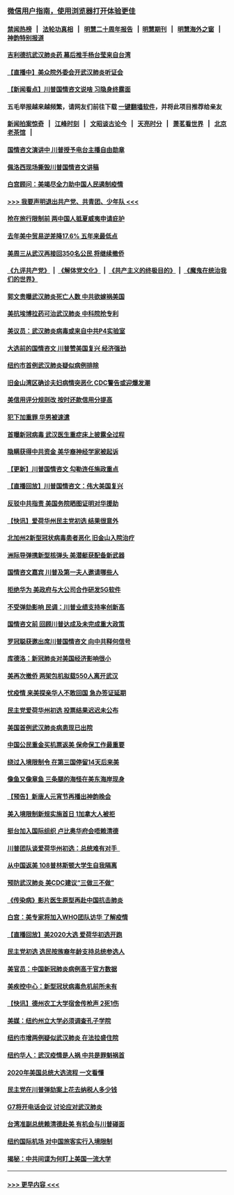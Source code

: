 ### [微信用户指南，使用浏览器打开体验更佳](https://github.com/gfw-breaker/banned-news1/blob/master/indexes/wechat-guide.md?t=0)
#### [禁闻热榜](热点新闻.md?t=0)  &nbsp;&nbsp;|&nbsp;&nbsp; [法轮功真相](https://github.com/gfw-breaker/truth/blob/master/README.md?t=0) &nbsp;&nbsp;|&nbsp;&nbsp; [明慧二十周年报告](https://github.com/gfw-breaker/mh-reports/blob/master/README.md?t=0) &nbsp;&nbsp;|&nbsp;&nbsp;[明慧期刊](https://github.com/gfw-breaker/mh-qikan) &nbsp;&nbsp;|&nbsp;&nbsp; [明慧海外之窗](https://github.com/gfw-breaker/mh-news/blob/master/README.md?t=0) &nbsp;&nbsp;|&nbsp;&nbsp; [神韵特别报道](https://github.com/gfw-breaker/mh-news/blob/master/shenyun.md?t=0)
#### [吉利德抗武汉肺炎药 幕后推手杨台莹来自台湾](../pages/nsc412/n11847064.md?t=02060433) 
#### [【直播中】美众院外委会开武汉肺炎听证会](../pages/nsc412/n11846727.md?t=02060433) 
#### [【新闻看点】川普国情咨文说啥 习隐身终露面](../pages/nsc412/n11847016.md?t=02060433) 
#### 五毛举报越来越频繁，请网友们前往下载 [一键翻墙软件](https://github.com/gfw-breaker/ssr-accounts)，并将此项目推荐给亲友
#### [新闻拍案惊奇](https://github.com/gfw-breaker/banned-news1/blob/master/pages/link4.md) &nbsp;&nbsp;|&nbsp;&nbsp; [江峰时刻](https://github.com/gfw-breaker/banned-news1/blob/master/pages/link4.md) &nbsp;&nbsp;|&nbsp;&nbsp; [文昭谈古论今](https://github.com/gfw-breaker/banned-news1/blob/master/pages/link4.md) &nbsp;&nbsp;|&nbsp;&nbsp; [天亮时分](https://github.com/gfw-breaker/banned-news1/blob/master/pages/link4.md) &nbsp;&nbsp;|&nbsp;&nbsp; [萧茗看世界](https://github.com/gfw-breaker/banned-news1/blob/master/pages/link4.md) &nbsp;&nbsp;|&nbsp;&nbsp; [北京老茶馆](https://github.com/gfw-breaker/banned-news1/blob/master/pages/link4.md) &nbsp;&nbsp;|&nbsp;&nbsp; 
#### [国情咨文演讲中 川普授予电台主播自由勋章](../pages/nsc412/n11846815.md?t=02060433) 
#### [佩洛西现场撕毁川普国情咨文讲稿](../pages/nsc412/n11846724.md?t=02060433) 
#### [白宫顾问：美竭尽全力助中国人民遏制疫情](../pages/nsc412/n11846756.md?t=02060433) 
#### [>>> 我要声明退出共产党、共青团、少年队 <<<](https://github.com/begood0513/goodnews/blob/master/quit/letter.md) 
#### [抢在旅行限制前 两中国人抵夏威夷申请庇护](../pages/nsc412/n11846866.md?t=02060433) 
#### [去年美中贸易逆差降17.6% 五年来最低点](../pages/nsc412/n11846755.md?t=02060433) 
#### [美周三从武汉再接回350名公民 将继续撤侨](../pages/nsc412/n11846705.md?t=02060433) 
#### [《九评共产党》](https://github.com/begood0513/9ping.md/blob/master/README.md) &nbsp;|&nbsp; [《解体党文化》](../../../../jtdwh.md/blob/master/README.md)  &nbsp;|&nbsp; [《共产主义的终极目的》](../../../../gczydzjmd.md/blob/master/README.md) &nbsp;|&nbsp; [《魔鬼在统治我们的世界》](../../../../mgztzwmdsj.md/blob/master/README.md) 
#### [郭文贵曝武汉肺炎死亡人数 中共欲嫁祸美国](../pages/nsc412/n11846240.md?t=02060433) 
#### [美抗埃博拉药可治武汉肺炎 中科院抢专利](../pages/nsc412/n11846409.md?t=02060433) 
#### [美议员：武汉肺炎病毒或来自中共P4实验室](../pages/nsc412/n11846043.md?t=02060433) 
#### [大选前的国情咨文 川普赞美国复兴 经济强劲](../pages/nsc412/n11845526.md?t=02060433) 
#### [纽约市首例武汉肺炎疑似病例排除](../pages/nsc412/n11844989.md?t=02060433) 
#### [旧金山湾区确诊夫妇病情突恶化 CDC警告或迎爆发潮](../pages/nsc412/n11845730.md?t=02060433) 
#### [美信用评分规则改  按时还款信用分提高](../pages/nsc412/n11845488.md?t=02060433) 
#### [犯下加重罪 华男被速遣](../pages/nsc412/n11845476.md?t=02060433) 
#### [首曝新冠病毒 武汉医生重症床上披露全过程](../pages/nsc412/n11845150.md?t=02060433) 
#### [隐瞒获得中共资金 美华裔神经学家被起诉](../pages/nsc412/n11844879.md?t=02060433) 
#### [【更新】川普国情咨文 勾勒连任施政重点](../pages/nsc412/n11845223.md?t=02060433) 
#### [【直播回放】川普国情咨文：伟大美国复兴](../pages/nsc412/n11842079.md?t=02060433) 
#### [反驳中共指责 美国务院晒图证明对华援助](../pages/nsc412/n11844859.md?t=02060433) 
#### [【快讯】爱荷华州民主党初选 结果很意外](../pages/nsc412/n11844878.md?t=02060433) 
#### [北加州2新型冠状病毒患者恶化 旧金山入院治疗](../pages/nsc412/n11844842.md?t=02060433) 
#### [洲际导弹携新型核弹头 美潜艇获配备新武器](../pages/nsc412/n11844680.md?t=02060433) 
#### [国情咨文嘉宾 川普及第一夫人邀请哪些人](../pages/nsc412/n11844712.md?t=02060433) 
#### [拒绝华为 美政府与大公司合作研发5G软件](../pages/nsc412/n11844625.md?t=02060433) 
#### [不受弹劾影响 民调：川普业绩支持率创新高](../pages/nsc412/n11844622.md?t=02060433) 
#### [国情咨文前 回顾川普达成及未完成重大政策](../pages/nsc412/n11844581.md?t=02060433) 
#### [罗冠聪获邀出席川普国情咨文 向中共释何信号](../pages/nsc412/n11844355.md?t=02060433) 
#### [库德洛：新冠肺炎对美国经济影响很小](../pages/nsc412/n11844418.md?t=02060433) 
#### [美再次撤侨 两架包机拟载550人离开武汉](../pages/nsc412/n11844407.md?t=02060433) 
#### [忧疫情 来美探亲华人不敢回国 急办签证延期](../pages/nsc412/n11843344.md?t=02060433) 
#### [民主党爱荷华州初选 投票结果迟迟未公布](../pages/nsc412/n11844207.md?t=02060433) 
#### [美国首例武汉肺炎病患现已出院](../pages/nsc412/n11842740.md?t=02060433) 
#### [中国公民重金买机票返美 保命保工作最重要](../pages/nsc412/n11843282.md?t=02060433) 
#### [绕过入境限制令  在第三国停留14天后来美](../pages/nsc412/n11843341.md?t=02060433) 
#### [像鱼又像章鱼 三条腿的海怪在美东海岸现身](../pages/nsc412/n11843092.md?t=02060433) 
#### [【预告】新唐人元宵节再播出神韵晚会](../pages/nsc412/n11843192.md?t=02060433) 
#### [美入境限制新规实施首日 1加拿大人被拒](../pages/nsc412/n11843058.md?t=02060433) 
#### [挺台加入国际组织 卢比奥华府会唔赖清德](../pages/nsc412/n11843023.md?t=02060433) 
#### [川普团队谈爱荷华州初选：总统难有对手  ](../pages/nsc412/n11842867.md?t=02060433) 
#### [从中国返美 108普林斯顿大学生自我隔离](../pages/nsc412/n11842714.md?t=02060433) 
#### [预防武汉肺炎 美CDC建议“三做三不做”](../pages/nsc412/n11842700.md?t=02060433) 
#### [《传染病》影片医生原型再赴中国抗击肺炎](../pages/nsc412/n11842626.md?t=02060433) 
#### [白宫：美专家将加入WHO团队访华 了解疫情](../pages/nsc412/n11842198.md?t=02060433) 
#### [【直播回放】美2020大选 爱荷华初选开跑](../pages/nsc412/n11841820.md?t=02060433) 
#### [民主党初选 选民按族裔年龄支持总统参选人](../pages/nsc412/n11842239.md?t=02060433) 
#### [美官员：中国新冠肺炎病例高于官方数据](../pages/nsc412/n11842452.md?t=02060433) 
#### [美疾控中心：新型冠状病毒危机前所未有](../pages/nsc412/n11842406.md?t=02060433) 
#### [【快讯】德州农工大学宿舍传枪声 2死1伤](../pages/nsc412/n11842279.md?t=02060433) 
#### [美媒：纽约州立大学必须调查孔子学院](../pages/nsc412/n11840637.md?t=02060433) 
#### [纽约市增两例疑似武汉肺炎 在法拉盛住院](../pages/nsc412/n11840625.md?t=02060433) 
#### [纽约华人：武汉疫情是人祸 中共是罪魁祸首](../pages/nsc412/n11840631.md?t=02060433) 
#### [2020年美国总统大选流程 一文看懂](../pages/nsc412/n11842056.md?t=02060433) 
#### [民主党在川普弹劾案上花去纳税人多少钱](../pages/nsc412/n11841941.md?t=02060433) 
#### [G7将开电话会议 讨论应对武汉肺炎](../pages/nsc412/n11841658.md?t=02060433) 
#### [台湾准副总统赖清德赴美 有机会与川普碰面](../pages/nsc412/n11841332.md?t=02060433) 
#### [纽约国际机场  对中国旅客实行入境限制](../pages/nsc412/n11840619.md?t=02060433) 
#### [揭秘：中共间谍为何盯上美国一流大学](../pages/nsc412/n11840270.md?t=02060433) 

----
#### [ >>> 更早内容 <<< ](../indexes/nsc412-earlier.md)
